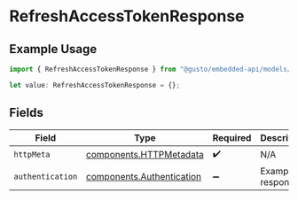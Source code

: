 # RefreshAccessTokenResponse

## Example Usage

```typescript
import { RefreshAccessTokenResponse } from "@gusto/embedded-api/models/operations/refreshaccesstoken.js";

let value: RefreshAccessTokenResponse = {};
```

## Fields

| Field                                                                  | Type                                                                   | Required                                                               | Description                                                            |
| ---------------------------------------------------------------------- | ---------------------------------------------------------------------- | ---------------------------------------------------------------------- | ---------------------------------------------------------------------- |
| `httpMeta`                                                             | [components.HTTPMetadata](../../models/components/httpmetadata.md)     | :heavy_check_mark:                                                     | N/A                                                                    |
| `authentication`                                                       | [components.Authentication](../../models/components/authentication.md) | :heavy_minus_sign:                                                     | Example response                                                       |